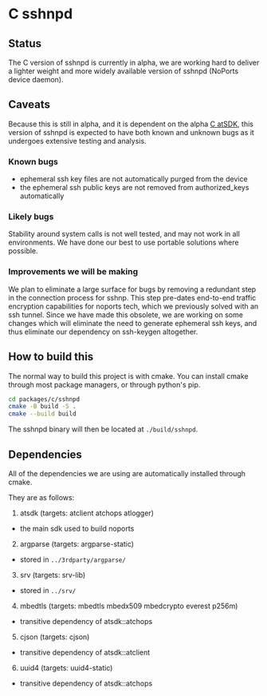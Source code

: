 # C sshnpd

## Status

The C version of sshnpd is currently in alpha, we are working hard to deliver a 
lighter weight and more widely available version of sshnpd (NoPorts device 
daemon).

## Caveats

Because this is still in alpha, and it is dependent on the alpha 
[C atSDK](https://github.com/atsign-foundation/at_c), this version of sshnpd is
expected to have both known and unknown bugs as it undergoes extensive testing
and analysis.

### Known bugs

- ephemeral ssh key files are not automatically purged from the device
- the ephemeral ssh public keys are not removed from authorized_keys 
automatically

### Likely bugs

Stability around system calls is not well tested, and may not work in all 
environments.
We have done our best to use portable solutions where possible.

### Improvements we will be making

We plan to eliminate a large surface for bugs by removing a redundant step in 
the connection process for sshnp. This step pre-dates end-to-end traffic 
encryption capabilities for noports tech, which we previously solved with an ssh
tunnel. Since we have made this obsolete, we are working on some changes which 
will eliminate the need to generate ephemeral ssh keys, and thus eliminate our 
dependency on ssh-keygen altogether.

## How to build this

The normal way to build this project is with cmake.
You can install cmake through most package managers, or through python's pip.

```bash
cd packages/c/sshnpd
cmake -B build -S .
cmake --build build
```

The sshnpd binary will then be located at `./build/sshnpd`.

## Dependencies

All of the dependencies we are using are automatically installed through cmake.

They are as follows:

1. atsdk (targets: atclient atchops atlogger)
  - the main sdk used to build noports
2. argparse (targets: argparse-static)
  - stored in `../3rdparty/argparse/`
3. srv (targets: srv-lib)
  - stored in `../srv/`
4. mbedtls (targets: mbedtls mbedx509 mbedcrypto everest p256m)
  - transitive dependency of atsdk::atchops
5. cjson (targets: cjson)
  - transitive dependency of atsdk::atclient
6. uuid4 (targets: uuid4-static)
  - transitive dependency of atsdk::atchops

